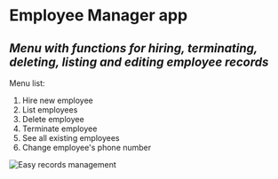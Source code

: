# Employee Manager app

## _Menu with functions for hiring, terminating, deleting, listing and editing employee records_

Menu list:
1. Hire new employee
2. List employees
3. Delete employee
4. Terminate employee
5. See all existing employees
6. Change employee's phone number

![Easy records management](https://api.creativecommons.engineering/v1/thumbs/28d5231a-d475-469d-97f2-116d878cece7)